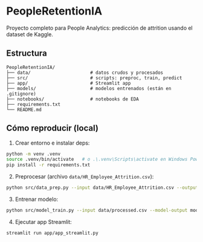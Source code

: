 # PeopleRetentionIA

Proyecto completo para People Analytics: predicción de attrition usando el dataset de Kaggle.

## Estructura
```
PeopleRetentionIA/
├── data/                      # datos crudos y procesados
├── src/                       # scripts: preproc, train, predict
├── app/                       # Streamlit app
├── models/                    # modelos entrenados (están en .gitignore)
├── notebooks/                 # notebooks de EDA
├── requirements.txt
└── README.md
```

## Cómo reproducir (local)

1. Crear entorno e instalar deps:
```bash
python -m venv .venv
source .venv/bin/activate   # o .\.venv\Scripts\activate en Windows PowerShell
pip install -r requirements.txt
```

2. Preprocesar (archivo `data/HR_Employee_Attrition.csv`):
```bash
python src/data_prep.py --input data/HR_Employee_Attrition.csv --output data/processed.csv
```

3. Entrenar modelo:
```bash
python src/model_train.py --input data/processed.csv --model-output models/
```

4. Ejecutar app Streamlit:
```bash
streamlit run app/app_streamlit.py
```

